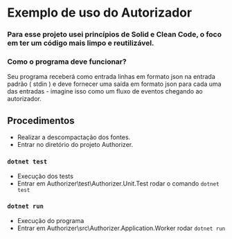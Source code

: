 # Exemplo de uso do Autorizador

### Para esse projeto usei princípios de Solid e Clean Code, o foco em ter um código mais limpo e reutilizável.

### Como o programa deve funcionar?

Seu programa receberá como entrada linhas em formato json na entrada padrão ( stdin ) e
deve fornecer uma saída em formato json para cada uma das entradas - imagine isso como um
fluxo de eventos chegando ao autorizador.

## Procedimentos

  * Realizar a descompactação dos fontes.
  * Entrar no diretório do projeto Authorizer.

### `dotnet test` 

  - Execução dos tests
  - Entrar em Authorizer\test\Authorizer.Unit.Test rodar o comando `dotnet test`

### `dotnet run` 

  - Execução do programa
  - Entrar em Authorizer\src\Authorizer.Application.Worker rodar `dotnet run`